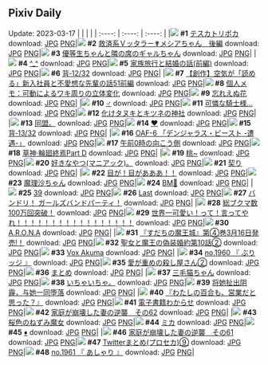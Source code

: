 ## Pixiv Daily
Update: 2023-03-17
|      |      |      |
| :----: | :----: | :----: |
|![](https://pixiv.microyu.workers.dev/c/240x480/img-master/img/2023/03/15/00/02/07/106221899_p0_master1200.jpg) **#1** [テスカトリポカ](https://www.pixiv.net/artworks/106221899) download: [JPG](https://pixiv.microyu.workers.dev/img-original/img/2023/03/15/00/02/07/106221899_p0.jpg) [PNG](https://pixiv.microyu.workers.dev/img-original/img/2023/03/15/00/02/07/106221899_p0.png)|![](https://pixiv.microyu.workers.dev/c/240x480/img-master/img/2023/03/15/07/19/34/106228892_p0_master1200.jpg) **#2** [救済系Ｖッタラー✟メシアちゃん　後編](https://www.pixiv.net/artworks/106228892) download: [JPG](https://pixiv.microyu.workers.dev/img-original/img/2023/03/15/07/19/34/106228892_p0.jpg) [PNG](https://pixiv.microyu.workers.dev/img-original/img/2023/03/15/07/19/34/106228892_p0.png)|![](https://pixiv.microyu.workers.dev/c/240x480/img-master/img/2023/03/15/01/10/18/106224119_p0_master1200.jpg) **#3** [優等生ちゃんと隣の席のギャルちゃん](https://www.pixiv.net/artworks/106224119) download: [JPG](https://pixiv.microyu.workers.dev/img-original/img/2023/03/15/01/10/18/106224119_p0.jpg) [PNG](https://pixiv.microyu.workers.dev/img-original/img/2023/03/15/01/10/18/106224119_p0.png)|
|![](https://pixiv.microyu.workers.dev/c/240x480/img-master/img/2023/03/15/22/54/03/106247817_p0_master1200.jpg) **#4** [^_^](https://www.pixiv.net/artworks/106247817) download: [JPG](https://pixiv.microyu.workers.dev/img-original/img/2023/03/15/22/54/03/106247817_p0.jpg) [PNG](https://pixiv.microyu.workers.dev/img-original/img/2023/03/15/22/54/03/106247817_p0.png)|![](https://pixiv.microyu.workers.dev/c/240x480/img-master/img/2023/03/15/07/00/12/106228685_p0_master1200.jpg) **#5** [家族旅行と結婚の話(前編)](https://www.pixiv.net/artworks/106228685) download: [JPG](https://pixiv.microyu.workers.dev/img-original/img/2023/03/15/07/00/12/106228685_p0.jpg) [PNG](https://pixiv.microyu.workers.dev/img-original/img/2023/03/15/07/00/12/106228685_p0.png)|![](https://pixiv.microyu.workers.dev/c/240x480/img-master/img/2023/03/15/00/08/07/106222228_p0_master1200.jpg) **#6** [背‐12/32](https://www.pixiv.net/artworks/106222228) download: [JPG](https://pixiv.microyu.workers.dev/img-original/img/2023/03/15/00/08/07/106222228_p0.jpg) [PNG](https://pixiv.microyu.workers.dev/img-original/img/2023/03/15/00/08/07/106222228_p0.png)|
|![](https://pixiv.microyu.workers.dev/c/240x480/img-master/img/2023/03/16/18/07/01/106267279_p0_master1200.jpg) **#7** [【創作】空気が「読める」新入社員と不愛想な先輩の話51前編](https://www.pixiv.net/artworks/106267279) download: [JPG](https://pixiv.microyu.workers.dev/img-original/img/2023/03/16/18/07/01/106267279_p0.jpg) [PNG](https://pixiv.microyu.workers.dev/img-original/img/2023/03/16/18/07/01/106267279_p0.png)|![](https://pixiv.microyu.workers.dev/c/240x480/img-master/img/2023/03/16/07/00/10/106257060_p0_master1200.jpg) **#8** [個人メモ：可動によるワキ周りの立体変化](https://www.pixiv.net/artworks/106257060) download: [JPG](https://pixiv.microyu.workers.dev/img-original/img/2023/03/16/07/00/10/106257060_p0.jpg) [PNG](https://pixiv.microyu.workers.dev/img-original/img/2023/03/16/07/00/10/106257060_p0.png)|![](https://pixiv.microyu.workers.dev/c/240x480/img-master/img/2023/03/16/00/02/20/106250341_p0_master1200.jpg) **#9** [忘れえぬ花](https://www.pixiv.net/artworks/106250341) download: [JPG](https://pixiv.microyu.workers.dev/img-original/img/2023/03/16/00/02/20/106250341_p0.jpg) [PNG](https://pixiv.microyu.workers.dev/img-original/img/2023/03/16/00/02/20/106250341_p0.png)|
|![](https://pixiv.microyu.workers.dev/c/240x480/img-master/img/2023/03/16/00/23/44/106251162_p0_master1200.jpg) **#10** [♂](https://www.pixiv.net/artworks/106251162) download: [JPG](https://pixiv.microyu.workers.dev/img-original/img/2023/03/16/00/23/44/106251162_p0.jpg) [PNG](https://pixiv.microyu.workers.dev/img-original/img/2023/03/16/00/23/44/106251162_p0.png)|![](https://pixiv.microyu.workers.dev/c/240x480/img-master/img/2023/03/15/01/36/43/106224768_p0_master1200.jpg) **#11** [可憐な騎士様...](https://www.pixiv.net/artworks/106224768) download: [JPG](https://pixiv.microyu.workers.dev/img-original/img/2023/03/15/01/36/43/106224768_p0.jpg) [PNG](https://pixiv.microyu.workers.dev/img-original/img/2023/03/15/01/36/43/106224768_p0.png)|![](https://pixiv.microyu.workers.dev/c/240x480/img-master/img/2023/03/16/00/04/43/106250465_p0_master1200.jpg) **#12** [化けタヌキとキツネの神社](https://www.pixiv.net/artworks/106250465) download: [JPG](https://pixiv.microyu.workers.dev/img-original/img/2023/03/16/00/04/43/106250465_p0.jpg) [PNG](https://pixiv.microyu.workers.dev/img-original/img/2023/03/16/00/04/43/106250465_p0.png)|
|![](https://pixiv.microyu.workers.dev/c/240x480/img-master/img/2023/03/15/06/54/45/106228495_p0_master1200.jpg) **#13** [同盟。](https://www.pixiv.net/artworks/106228495) download: [JPG](https://pixiv.microyu.workers.dev/img-original/img/2023/03/15/06/54/45/106228495_p0.jpg) [PNG](https://pixiv.microyu.workers.dev/img-original/img/2023/03/15/06/54/45/106228495_p0.png)|![](https://pixiv.microyu.workers.dev/c/240x480/img-master/img/2023/03/16/00/00/04/106250070_p0_master1200.jpg) **#14** [❤︎](https://www.pixiv.net/artworks/106250070) download: [JPG](https://pixiv.microyu.workers.dev/img-original/img/2023/03/16/00/00/04/106250070_p0.jpg) [PNG](https://pixiv.microyu.workers.dev/img-original/img/2023/03/16/00/00/04/106250070_p0.png)|![](https://pixiv.microyu.workers.dev/c/240x480/img-master/img/2023/03/16/00/05/17/106250500_p0_master1200.jpg) **#15** [背‐13/32](https://www.pixiv.net/artworks/106250500) download: [JPG](https://pixiv.microyu.workers.dev/img-original/img/2023/03/16/00/05/17/106250500_p0.jpg) [PNG](https://pixiv.microyu.workers.dev/img-original/img/2023/03/16/00/05/17/106250500_p0.png)|
|![](https://pixiv.microyu.workers.dev/c/240x480/img-master/img/2023/03/15/00/10/19/106222310_p0_master1200.jpg) **#16** [OAF-6 「デンジャラス・ビースト -遭遇-」](https://www.pixiv.net/artworks/106222310) download: [JPG](https://pixiv.microyu.workers.dev/img-original/img/2023/03/15/00/10/19/106222310_p0.jpg) [PNG](https://pixiv.microyu.workers.dev/img-original/img/2023/03/15/00/10/19/106222310_p0.png)|![](https://pixiv.microyu.workers.dev/c/240x480/img-master/img/2023/03/16/17/32/27/106266425_p0_master1200.jpg) **#17** [午前0時の向こう側](https://www.pixiv.net/artworks/106266425) download: [JPG](https://pixiv.microyu.workers.dev/img-original/img/2023/03/16/17/32/27/106266425_p0.jpg) [PNG](https://pixiv.microyu.workers.dev/img-original/img/2023/03/16/17/32/27/106266425_p0.png)|![](https://pixiv.microyu.workers.dev/c/240x480/img-master/img/2023/03/16/00/02/35/106250356_p0_master1200.jpg) **#18** [草神·輪廻終焉Part D](https://www.pixiv.net/artworks/106250356) download: [JPG](https://pixiv.microyu.workers.dev/img-original/img/2023/03/16/00/02/35/106250356_p0.jpg) [PNG](https://pixiv.microyu.workers.dev/img-original/img/2023/03/16/00/02/35/106250356_p0.png)|
|![](https://pixiv.microyu.workers.dev/c/240x480/img-master/img/2023/03/15/00/07/44/106222212_p0_master1200.jpg) **#19** [桃~](https://www.pixiv.net/artworks/106222212) download: [JPG](https://pixiv.microyu.workers.dev/img-original/img/2023/03/15/00/07/44/106222212_p0.jpg) [PNG](https://pixiv.microyu.workers.dev/img-original/img/2023/03/15/00/07/44/106222212_p0.png)|![](https://pixiv.microyu.workers.dev/c/240x480/img-master/img/2023/03/16/01/33/14/106253059_p0_master1200.jpg) **#20** [好きなやつ(マニアック)。](https://www.pixiv.net/artworks/106253059) download: [JPG](https://pixiv.microyu.workers.dev/img-original/img/2023/03/16/01/33/14/106253059_p0.jpg) [PNG](https://pixiv.microyu.workers.dev/img-original/img/2023/03/16/01/33/14/106253059_p0.png)|![](https://pixiv.microyu.workers.dev/c/240x480/img-master/img/2023/03/16/00/00/50/106250186_p0_master1200.jpg) **#21** [契り](https://www.pixiv.net/artworks/106250186) download: [JPG](https://pixiv.microyu.workers.dev/img-original/img/2023/03/16/00/00/50/106250186_p0.jpg) [PNG](https://pixiv.microyu.workers.dev/img-original/img/2023/03/16/00/00/50/106250186_p0.png)|
|![](https://pixiv.microyu.workers.dev/c/240x480/img-master/img/2023/03/16/00/07/20/106250591_p0_master1200.jpg) **#22** [目が！目があああ！！](https://www.pixiv.net/artworks/106250591) download: [JPG](https://pixiv.microyu.workers.dev/img-original/img/2023/03/16/00/07/20/106250591_p0.jpg) [PNG](https://pixiv.microyu.workers.dev/img-original/img/2023/03/16/00/07/20/106250591_p0.png)|![](https://pixiv.microyu.workers.dev/c/240x480/img-master/img/2023/03/16/00/01/27/106250260_p0_master1200.jpg) **#23** [魔理沙ちゃん](https://www.pixiv.net/artworks/106250260) download: [JPG](https://pixiv.microyu.workers.dev/img-original/img/2023/03/16/00/01/27/106250260_p0.jpg) [PNG](https://pixiv.microyu.workers.dev/img-original/img/2023/03/16/00/01/27/106250260_p0.png)|![](https://pixiv.microyu.workers.dev/c/240x480/img-master/img/2023/03/15/00/01/40/106221856_p0_master1200.jpg) **#24** [BM🖤](https://www.pixiv.net/artworks/106221856) download: [JPG](https://pixiv.microyu.workers.dev/img-original/img/2023/03/15/00/01/40/106221856_p0.jpg) [PNG](https://pixiv.microyu.workers.dev/img-original/img/2023/03/15/00/01/40/106221856_p0.png)|
|![](https://pixiv.microyu.workers.dev/c/240x480/img-master/img/2023/03/15/12/26/41/106233103_p0_master1200.jpg) **#25** [39](https://www.pixiv.net/artworks/106233103) download: [JPG](https://pixiv.microyu.workers.dev/img-original/img/2023/03/15/12/26/41/106233103_p0.jpg) [PNG](https://pixiv.microyu.workers.dev/img-original/img/2023/03/15/12/26/41/106233103_p0.png)|![](https://pixiv.microyu.workers.dev/c/240x480/img-master/img/2023/03/15/00/00/10/106221615_p0_master1200.jpg) **#26** [Last](https://www.pixiv.net/artworks/106221615) download: [JPG](https://pixiv.microyu.workers.dev/img-original/img/2023/03/15/00/00/10/106221615_p0.jpg) [PNG](https://pixiv.microyu.workers.dev/img-original/img/2023/03/15/00/00/10/106221615_p0.png)|![](https://pixiv.microyu.workers.dev/c/240x480/img-master/img/2023/03/16/00/01/20/106250243_p0_master1200.jpg) **#27** [バンドリ！ ガールズバンドパーティ！](https://www.pixiv.net/artworks/106250243) download: [JPG](https://pixiv.microyu.workers.dev/img-original/img/2023/03/16/00/01/20/106250243_p0.jpg) [PNG](https://pixiv.microyu.workers.dev/img-original/img/2023/03/16/00/01/20/106250243_p0.png)|
|![](https://pixiv.microyu.workers.dev/c/240x480/img-master/img/2023/03/15/14/30/02/106235044_p0_master1200.jpg) **#28** [総ブクマ数100万回突破！](https://www.pixiv.net/artworks/106235044) download: [JPG](https://pixiv.microyu.workers.dev/img-original/img/2023/03/15/14/30/02/106235044_p0.jpg) [PNG](https://pixiv.microyu.workers.dev/img-original/img/2023/03/15/14/30/02/106235044_p0.png)|![](https://pixiv.microyu.workers.dev/c/240x480/img-master/img/2023/03/15/01/09/22/106224098_p0_master1200.jpg) **#29** [世界一可愛い！って！言ってやれ！！！！！！！！！！！！！！！！！](https://www.pixiv.net/artworks/106224098) download: [JPG](https://pixiv.microyu.workers.dev/img-original/img/2023/03/15/01/09/22/106224098_p0.jpg) [PNG](https://pixiv.microyu.workers.dev/img-original/img/2023/03/15/01/09/22/106224098_p0.png)|![](https://pixiv.microyu.workers.dev/c/240x480/img-master/img/2023/03/15/00/01/34/106221844_p0_master1200.jpg) **#30** [A.R.O.N.A](https://www.pixiv.net/artworks/106221844) download: [JPG](https://pixiv.microyu.workers.dev/img-original/img/2023/03/15/00/01/34/106221844_p0.jpg) [PNG](https://pixiv.microyu.workers.dev/img-original/img/2023/03/15/00/01/34/106221844_p0.png)|
|![](https://pixiv.microyu.workers.dev/c/240x480/img-master/img/2023/03/15/00/03/58/106222039_p0_master1200.jpg) **#31** [『すだちの魔王城』第④巻3月16日発売!！](https://www.pixiv.net/artworks/106222039) download: [JPG](https://pixiv.microyu.workers.dev/img-original/img/2023/03/15/00/03/58/106222039_p0.jpg) [PNG](https://pixiv.microyu.workers.dev/img-original/img/2023/03/15/00/03/58/106222039_p0.png)|![](https://pixiv.microyu.workers.dev/c/240x480/img-master/img/2023/03/15/18/26/55/106239412_p0_master1200.jpg) **#32** [聖女と魔王の偽装婚約第10話②](https://www.pixiv.net/artworks/106239412) download: [JPG](https://pixiv.microyu.workers.dev/img-original/img/2023/03/15/18/26/55/106239412_p0.jpg) [PNG](https://pixiv.microyu.workers.dev/img-original/img/2023/03/15/18/26/55/106239412_p0.png)|![](https://pixiv.microyu.workers.dev/c/240x480/img-master/img/2023/03/15/00/00/19/106221651_p0_master1200.jpg) **#33** [Vox Akuma](https://www.pixiv.net/artworks/106221651) download: [JPG](https://pixiv.microyu.workers.dev/img-original/img/2023/03/15/00/00/19/106221651_p0.jpg) [PNG](https://pixiv.microyu.workers.dev/img-original/img/2023/03/15/00/00/19/106221651_p0.png)|
|![](https://pixiv.microyu.workers.dev/c/240x480/img-master/img/2023/03/15/01/02/09/106223933_p0_master1200.jpg) **#34** [no.1960 『 ぶりッジ 』](https://www.pixiv.net/artworks/106223933) download: [JPG](https://pixiv.microyu.workers.dev/img-original/img/2023/03/15/01/02/09/106223933_p0.jpg) [PNG](https://pixiv.microyu.workers.dev/img-original/img/2023/03/15/01/02/09/106223933_p0.png)|![](https://pixiv.microyu.workers.dev/c/240x480/img-master/img/2023/03/16/15/09/06/106263767_p0_master1200.jpg) **#35** [愛が重めの殺し屋さん②](https://www.pixiv.net/artworks/106263767) download: [JPG](https://pixiv.microyu.workers.dev/img-original/img/2023/03/16/15/09/06/106263767_p0.jpg) [PNG](https://pixiv.microyu.workers.dev/img-original/img/2023/03/16/15/09/06/106263767_p0.png)|![](https://pixiv.microyu.workers.dev/c/240x480/img-master/img/2023/03/15/12/15/06/106232886_p0_master1200.jpg) **#36** [まとめ](https://www.pixiv.net/artworks/106232886) download: [JPG](https://pixiv.microyu.workers.dev/img-original/img/2023/03/15/12/15/06/106232886_p0.jpg) [PNG](https://pixiv.microyu.workers.dev/img-original/img/2023/03/15/12/15/06/106232886_p0.png)|
|![](https://pixiv.microyu.workers.dev/c/240x480/img-master/img/2023/03/15/00/00/54/106221747_p0_master1200.jpg) **#37** [三毛猫ちゃん](https://www.pixiv.net/artworks/106221747) download: [JPG](https://pixiv.microyu.workers.dev/img-original/img/2023/03/15/00/00/54/106221747_p0.jpg) [PNG](https://pixiv.microyu.workers.dev/img-original/img/2023/03/15/00/00/54/106221747_p0.png)|![](https://pixiv.microyu.workers.dev/c/240x480/img-master/img/2023/03/15/23/06/37/106248295_p0_master1200.jpg) **#38** [いちゃいちゃ。](https://www.pixiv.net/artworks/106248295) download: [JPG](https://pixiv.microyu.workers.dev/img-original/img/2023/03/15/23/06/37/106248295_p0.jpg) [PNG](https://pixiv.microyu.workers.dev/img-original/img/2023/03/15/23/06/37/106248295_p0.png)|![](https://pixiv.microyu.workers.dev/c/240x480/img-master/img/2023/03/16/17/13/51/106266046_p0_master1200.jpg) **#39** [将她扯出阴霾，与她一同堕落](https://www.pixiv.net/artworks/106266046) download: [JPG](https://pixiv.microyu.workers.dev/img-original/img/2023/03/16/17/13/51/106266046_p0.jpg) [PNG](https://pixiv.microyu.workers.dev/img-original/img/2023/03/16/17/13/51/106266046_p0.png)|
|![](https://pixiv.microyu.workers.dev/c/240x480/img-master/img/2023/03/15/15/38/24/106236136_p0_master1200.jpg) **#40** [『わたしの百合も、営業だと思った？』](https://www.pixiv.net/artworks/106236136) download: [JPG](https://pixiv.microyu.workers.dev/img-original/img/2023/03/15/15/38/24/106236136_p0.jpg) [PNG](https://pixiv.microyu.workers.dev/img-original/img/2023/03/15/15/38/24/106236136_p0.png)|![](https://pixiv.microyu.workers.dev/c/240x480/img-master/img/2023/03/16/16/04/35/106264717_p0_master1200.jpg) **#41** [電子書籍わからせ](https://www.pixiv.net/artworks/106264717) download: [JPG](https://pixiv.microyu.workers.dev/img-original/img/2023/03/16/16/04/35/106264717_p0.jpg) [PNG](https://pixiv.microyu.workers.dev/img-original/img/2023/03/16/16/04/35/106264717_p0.png)|![](https://pixiv.microyu.workers.dev/c/240x480/img-master/img/2023/03/16/11/49/26/106260506_p0_master1200.jpg) **#42** [家庭が崩壊した妻の逆襲　その62](https://www.pixiv.net/artworks/106260506) download: [JPG](https://pixiv.microyu.workers.dev/img-original/img/2023/03/16/11/49/26/106260506_p0.jpg) [PNG](https://pixiv.microyu.workers.dev/img-original/img/2023/03/16/11/49/26/106260506_p0.png)|
|![](https://pixiv.microyu.workers.dev/c/240x480/img-master/img/2023/03/15/12/00/08/106232596_p0_master1200.jpg) **#43** [桜色のねずみ魔女](https://www.pixiv.net/artworks/106232596) download: [JPG](https://pixiv.microyu.workers.dev/img-original/img/2023/03/15/12/00/08/106232596_p0.jpg) [PNG](https://pixiv.microyu.workers.dev/img-original/img/2023/03/15/12/00/08/106232596_p0.png)|![](https://pixiv.microyu.workers.dev/c/240x480/img-master/img/2023/03/16/22/44/07/106275350_p0_master1200.jpg) **#44** [ミカ](https://www.pixiv.net/artworks/106275350) download: [JPG](https://pixiv.microyu.workers.dev/img-original/img/2023/03/16/22/44/07/106275350_p0.jpg) [PNG](https://pixiv.microyu.workers.dev/img-original/img/2023/03/16/22/44/07/106275350_p0.png)|![](https://pixiv.microyu.workers.dev/c/240x480/img-master/img/2023/03/16/03/17/07/106254791_p0_master1200.jpg) **#45** [♦︎](https://www.pixiv.net/artworks/106254791) download: [JPG](https://pixiv.microyu.workers.dev/img-original/img/2023/03/16/03/17/07/106254791_p0.jpg) [PNG](https://pixiv.microyu.workers.dev/img-original/img/2023/03/16/03/17/07/106254791_p0.png)|
|![](https://pixiv.microyu.workers.dev/c/240x480/img-master/img/2023/03/15/11/50/16/106232443_p0_master1200.jpg) **#46** [家庭が崩壊した妻の逆襲　その61](https://www.pixiv.net/artworks/106232443) download: [JPG](https://pixiv.microyu.workers.dev/img-original/img/2023/03/15/11/50/16/106232443_p0.jpg) [PNG](https://pixiv.microyu.workers.dev/img-original/img/2023/03/15/11/50/16/106232443_p0.png)|![](https://pixiv.microyu.workers.dev/c/240x480/img-master/img/2023/03/15/11/02/15/106231696_p0_master1200.jpg) **#47** [Twitterまとめ(プロセカ)⑨](https://www.pixiv.net/artworks/106231696) download: [JPG](https://pixiv.microyu.workers.dev/img-original/img/2023/03/15/11/02/15/106231696_p0.jpg) [PNG](https://pixiv.microyu.workers.dev/img-original/img/2023/03/15/11/02/15/106231696_p0.png)|![](https://pixiv.microyu.workers.dev/c/240x480/img-master/img/2023/03/16/00/09/32/106250671_p0_master1200.jpg) **#48** [no.1961 『 あしゃり 』](https://www.pixiv.net/artworks/106250671) download: [JPG](https://pixiv.microyu.workers.dev/img-original/img/2023/03/16/00/09/32/106250671_p0.jpg) [PNG](https://pixiv.microyu.workers.dev/img-original/img/2023/03/16/00/09/32/106250671_p0.png)|
